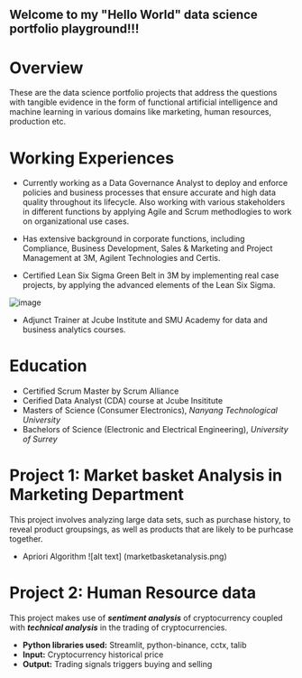 ## Welcome to my "Hello World" data science portfolio playground!!! 

# Overview
These are the data science portfolio projects that address the questions with tangible evidence in the form of functional artificial intelligence and machine learning in various domains like marketing, human resources, production etc.

# Working Experiences 
* Currently working as a Data Governance Analyst to deploy and enforce policies and business processes that ensure accurate and high data quality throughout its lifecycle. Also working with various stakeholders in different functions by applying Agile and Scrum methodlogies to work on organizational use cases. 

* Has extensive background in corporate functions, including Compliance, Business Development, Sales & Marketing and Project Management at 3M, Agilent Technologies and  Certis. 

* Certified Lean Six Sigma Green Belt in 3M by implementing real case projects, by applying the advanced elements of the Lean Six Sigma. 

![image](https://user-images.githubusercontent.com/74098515/171306744-8de8eca4-da20-4e6e-af3b-e7f44a2a924f.png)

* Adjunct Trainer at Jcube Institute and SMU Academy for data and business analytics courses. 
  
  
# Education
* Certified Scrum Master by Scrum Alliance
* Cerified Data Analyst (CDA) course at Jcube Insititute 
* Masters of Science (Consumer Electronics), *Nanyang Technological University*
* Bachelors of Science (Electronic and Electrical Engineering), *University of Surrey*

# Project 1: Market basket Analysis in Marketing Department

This project involves analyzing large data sets, such as purchase history, to reveal product groupsings, as well as products that are likely to be purhcase together. 
* Apriori Algorithm 
![alt text] (marketbasketanalysis.png)

# Project 2: Human Resource data

This project makes use of ***sentiment analysis*** of cryptocurrency coupled with ***technical analysis*** in the trading of cryptocurrencies.
* **Python libraries used:** Streamlit, python-binance, cctx, talib
* **Input:** Cryptocurrency historical price
* **Output:** Trading signals triggers buying and selling


